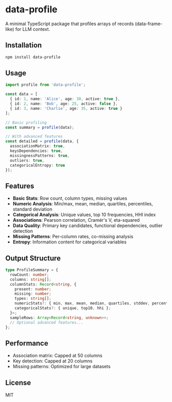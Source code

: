 # data-profile

A minimal TypeScript package that profiles arrays of records (data-frame-like) for LLM context.

## Installation

```bash
npm install data-profile
```

## Usage

```typescript
import profile from 'data-profile';

const data = [
  { id: 1, name: 'Alice', age: 30, active: true },
  { id: 2, name: 'Bob', age: 25, active: false },
  { id: 3, name: 'Charlie', age: 35, active: true }
];

// Basic profiling
const summary = profile(data);

// With advanced features
const detailed = profile(data, {
  associationMatrix: true,
  keysDependencies: true,
  missingnessPatterns: true,
  outliers: true,
  categoricalEntropy: true
});
```

## Features

- **Basic Stats**: Row count, column types, missing values
- **Numeric Analysis**: Min/max, mean, median, quartiles, percentiles, standard deviation
- **Categorical Analysis**: Unique values, top 10 frequencies, HHI index
- **Associations**: Pearson correlation, Cramér's V, eta-squared
- **Data Quality**: Primary key candidates, functional dependencies, outlier detection
- **Missing Patterns**: Per-column rates, co-missing analysis
- **Entropy**: Information content for categorical variables

## Output Structure

```typescript
type ProfileSummary = {
  rowCount: number;
  columns: string[];
  columnStats: Record<string, {
    present: number;
    missing: number;
    types: string[];
    numericStats?: { min, max, mean, median, quartiles, stddev, percentiles };
    categoricalStats?: { unique, top10, hhi };
  }>;
  sampleRows: Array<Record<string, unknown>>;
  // Optional advanced features...
};
```

## Performance

- Association matrix: Capped at 50 columns
- Key detection: Capped at 20 columns  
- Missing patterns: Optimized for large datasets

## License

MIT
